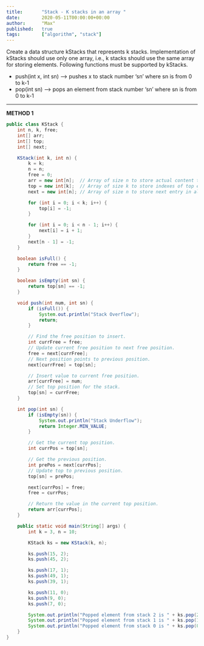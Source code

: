 ```yaml
---
title:       "Stack - K stacks in an array "
date:        2020-05-11T00:00:00+00:00
author:      "Max"
published:   true
tags:        ["algorithm", "stack"]
---
```


Create a data structure kStacks that represents k stacks. Implementation of kStacks should use only one array, i.e., k stacks should use the same array for storing elements. Following functions must be supported by kStacks.

- push(int x, int sn) –> pushes x to stack number ‘sn’ where sn is from 0 to k-1
- pop(int sn) –> pops an element from stack number ‘sn’ where sn is from 0 to k-1

---

**METHOD 1**

```java
public class KStack {
    int n, k, free;
    int[] arr;
    int[] top;
    int[] next;

    KStack(int k, int n) {
        k = k;
        n = n;
        free = 0;
        arr = new int[n];  // Array of size n to store actual content to be stored in stacks
        top = new int[k];  // Array of size k to store indexes of top elements of stacks
        next = new int[n]; // Array of size n to store next entry in all stacks and free list

        for (int i = 0; i < k; i++) {
            top[i] = -1;
        }

        for (int i = 0; i < n - 1; i++) {
            next[i] = i + 1;
        }
        next[n - 1] = -1;
    }

    boolean isFull() {
        return free == -1;
    }

    boolean isEmpty(int sn) {
        return top[sn] == -1;
    }

    void push(int num, int sn) {
        if (isFull()) {
            System.out.println("Stack Overflow");
            return;
        }

        // Find the free position to insert.
        int currFree = free;
        // Update current free position to next free position.
        free = next[currFree];
        // Next position points to previous position.
        next[currFree] = top[sn];

        // Insert value to current free position.
        arr[currFree] = num;
        // Set top position for the stack.
        top[sn] = currFree;
    }

    int pop(int sn) {
        if (isEmpty(sn)) {
            System.out.println("Stack Underflow");
            return Integer.MIN_VALUE;
        }

        // Get the current top position.
        int currPos = top[sn];

        // Get the previous position.
        int prePos = next[currPos];
        // Update top to previous position.
        top[sn] = prePos;

        next[currPos] = free;
        free = currPos;

        // Return the value in the current top position.
        return arr[currPos];
    }

    public static void main(String[] args) {
        int k = 3, n = 10;

        KStack ks = new KStack(k, n);

        ks.push(15, 2);
        ks.push(45, 2);

        ks.push(17, 1);
        ks.push(49, 1);
        ks.push(39, 1);

        ks.push(11, 0);
        ks.push(9, 0);
        ks.push(7, 0);

        System.out.println("Popped element from stack 2 is " + ks.pop(2));
        System.out.println("Popped element from stack 1 is " + ks.pop(1));
        System.out.println("Popped element from stack 0 is " + ks.pop(0));
    }
}
```
